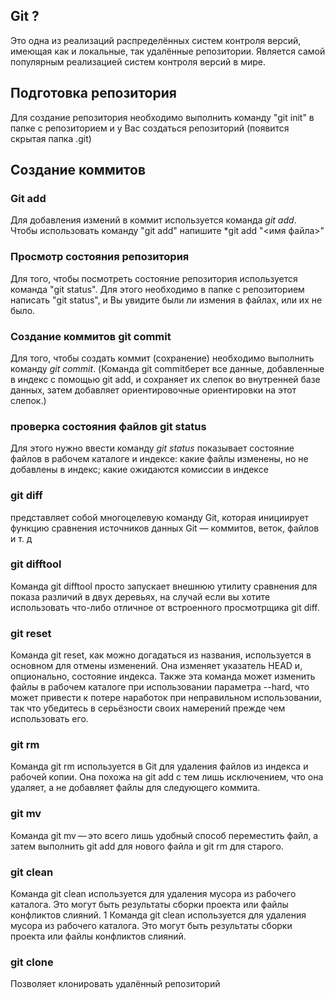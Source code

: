 

## Git ?
Это одна из реализаций распределённых систем
контроля версий, имеющая как и локальные, так
удалённые репозитории. Является самой популярным
реализацией систем контроля версий в мире.

## Подготовка репозитория
Для создание репозитория необходимо выполнить команду
"git init"
в папке с репозиторием и у Вас создаться
репозиторий (появится скрытая папка .git)

## Создание коммитов

### Git add
Для добавления измений в коммит используется команда
*git add*. Чтобы использовать команду "git add" напишите
*git add "<имя файла>"

### Просмотр состояния репозитория

Для того, чтобы посмотреть состояние репозитория
используется команда "git status". Для этого необходимо
в папке с репозиторием написать "git status", и Вы
увидите были ли измения в файлах, или их не было.

### Создание коммитов git commit
Для того, чтобы создать коммит (сохранение) необходимо
выполнить команду *git commit*. 
(Команда git commitберет все данные, добавленные в индекс с помощью git add, и сохраняет их слепок во внутренней базе данных, затем добавляет ориентировочные ориентировки на этот слепок.)

### проверка состояния файлов git status
Для этого нужно ввести команду *git status* показывает состояние файлов в рабочем каталоге и индексе: какие файлы изменены, но не добавлены в индекс; какие ожидаются комиссии в индексе

### git diff 
представляет собой многоцелевую команду Git, которая инициирует функцию сравнения источников данных Git — коммитов, веток, файлов и т. д

### git difftool
Команда git difftool просто запускает внешнюю утилиту сравнения для показа различий в двух деревьях, на случай если вы хотите использовать что-либо отличное от встроенного просмотрщика git diff.

### git reset 
Команда git reset, как можно догадаться из названия, используется в основном для отмены изменений. Она изменяет указатель HEAD и, опционально, состояние индекса. Также эта команда может изменить файлы в рабочем каталоге при использовании параметра --hard, что может привести к потере наработок при неправильном использовании, так что убедитесь в серьёзности своих намерений прежде чем использовать его.

### git rm
Команда git rm используется в Git для удаления файлов из индекса и рабочей копии. Она похожа на git add с тем лишь исключением, что она удаляет, а не добавляет файлы для следующего коммита.

### git mv
Команда git mv — это всего лишь удобный способ переместить файл, а затем выполнить git add для нового файла и git rm для старого.

### git clean
Команда git clean используется для удаления мусора из рабочего каталога. Это могут быть результаты сборки проекта или файлы конфликтов слияний.
1
Команда git clean используется для удаления мусора из рабочего каталога. Это могут быть результаты сборки проекта или файлы конфликтов слияний. 


### git clone 
Позволяет клонировать удалённый репозиторий 